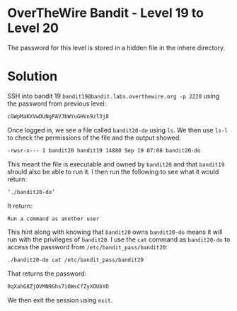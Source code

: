 # OverTheWire Bandit - Level 19 to Level 20
The password for this level is stored in a hidden file in the inhere directory.
# Solution
SSH into bandit 19 `bandit19@bandit.labs.overthewire.org -p 2220` using the password from previous level:
```bash
cGWpMaKXVwDUNgPAVJbWYuGHVn9zl3j8
```
Once logged in, we see a file called `bandit20-do` using `ls`. We then use `ls-l` to check the permissions of the file and the output showed:
```bash
-rwsr-x--- 1 bandit20 bandit19 14880 Sep 19 07:08 bandit20-do
```
This meant the file is executable and owned by `bandit20` and that `bandit19` should also be able to run it. I then run the following to see what it would return:

```bash
‘./bandit20-do’ 
```
It return:
```bash
Run a command as another user
```
This hint along with knowing that `bandit20` owns `bandit20-do` means it will run with the privileges of `bandit20`. I use the `cat` command as `bandit20-do` to access the password from `/etc/bandit_pass/bandit20`:

```bash
./bandit20-do cat /etc/bandit_pass/bandit20 
```
That returns the password:
```bash
0qXahG8ZjOVMN9Ghs7iOWsCfZyXOUbYO 
```
We then exit the session using `exit`.
